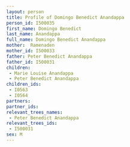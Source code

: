 ```yaml
---
layout: person
title: Profile of Domingo Benedict Anandappa
person_id: I500035
first_name: Domingo Benedict
last_name: Anandappa
full_name: Domingo Benedict Anandappa
mother:  Ramenaden
mother_id: I500033
father: Peter Benedict Anandappa
father_id: I500031
children:
 - Marie Louise Anandappa
 - Peter Benedict Anandappa
children_ids:
 - I0563
 - I0564
partners:
partner_ids:
relevant_trees_names:
 - Peter Benedict Anandappa
relevant_trees_ids:
 - I500031
sex: M
---
```


